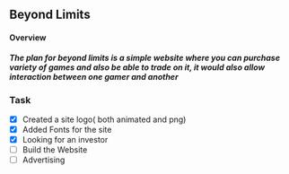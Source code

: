 ## Beyond Limits

#### Overview
***The plan for beyond limits is a simple website where you can purchase variety of games and also be able to trade on it, it would also allow interaction between one gamer and another***

### Task
- [x] Created a site logo( both animated and png)
- [x] Added Fonts for the site
- [x] Looking for an investor
- [ ] Build the Website
- [ ] Advertising